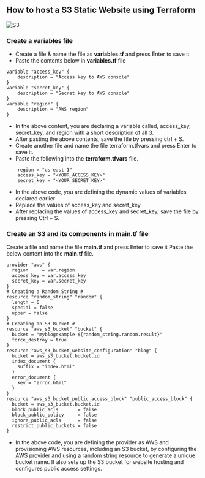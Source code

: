 ## How to host a S3 Static Website using Terraform
![S3](https://github.com/user-attachments/assets/296ddbc4-44ac-4b15-8d97-782328b43cf1)
### Create a variables file
- Create a file & name the file as **variables.tf** and press Enter to save it
- Paste the  contents below  in **variables.tf** file
```
variable "access_key" {
    description = "Access key to AWS console"
}
variable "secret_key" {
    description = "Secret key to AWS console"
}
variable "region" {
    description = "AWS region"
}
```

- In the above content, you are declaring a variable called, access_key, secret_key, and region with a short description of all 3.
- After pasting the above contents, save the file by pressing ctrl + S.
- Create another file and name the file terraform.tfvars and press Enter to save it.
- Paste the following into the **terraform.tfvars** file.
```
    region = "us-east-1"
    access_key = "<YOUR_ACCESS_KEY>"        
    secret_key = "<YOUR_SECRET_KEY>"
```
- In the above code, you are defining the dynamic values of variables declared earlier
- Replace the values of access_key and secret_key
- After replacing the values of access_key and secret_key, save the file by pressing Ctrl + S.
### Create an S3 and its components in main.tf file
Create a file and name the file **main.tf** and press Enter to save it
Paste the below content into the **main.tf** file.
```
provider "aws" {
  region     = var.region
  access_key = var.access_key
  secret_key = var.secret_key
}
# Creating a Random String #
resource "random_string" "random" {
  length = 6
  special = false
  upper = false
} 
# Creating an S3 Bucket #
resource "aws_s3_bucket" "bucket" {
  bucket = "myblogexample-${random_string.random.result}"
  force_destroy = true
}
resource "aws_s3_bucket_website_configuration" "blog" {
  bucket = aws_s3_bucket.bucket.id
  index_document {
    suffix = "index.html"
  }
  error_document {
    key = "error.html"
  }
}
resource "aws_s3_bucket_public_access_block" "public_access_block" {
  bucket = aws_s3_bucket.bucket.id
  block_public_acls       = false
  block_public_policy     = false
  ignore_public_acls      = false
  restrict_public_buckets = false
}
```
- In the above code, you are defining the provider as AWS and provisioning AWS resources, including an S3 bucket, by configuring the AWS provider and using a random string resource to generate a unique bucket name. It also sets up the S3 bucket for website hosting and configures public access settings.
